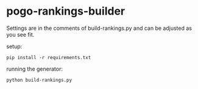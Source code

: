 # pogo-rankings-builder

Settings are in the comments of build-rankings.py and can be adjusted as you see fit.

setup:

	pip install -r requirements.txt

running the generator:

	python build-rankings.py
